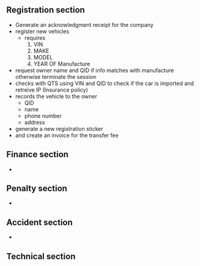 ## Registration section
- Generate an  acknowledgment receipt for the company
- register new vehicles 
  - requires 
    1. VIN 
    2. MAKE
    3. MODEL
    4. YEAR OF Manufacture
- request owner name and QID if info matches with manufacture otherwise terminate the session
- checks with QTS using VIN and QID to check if the car is imported and retreive IP (Insurance policy)
- records the vehicle to the owner 
	- QID
	- name
	- phone number
	- address
- generate a new registration sticker 
- and create an invoice for the transfer fee 




## Finance section 
- 


##  Penalty section
- 


## Accident section
- 

## Technical section
